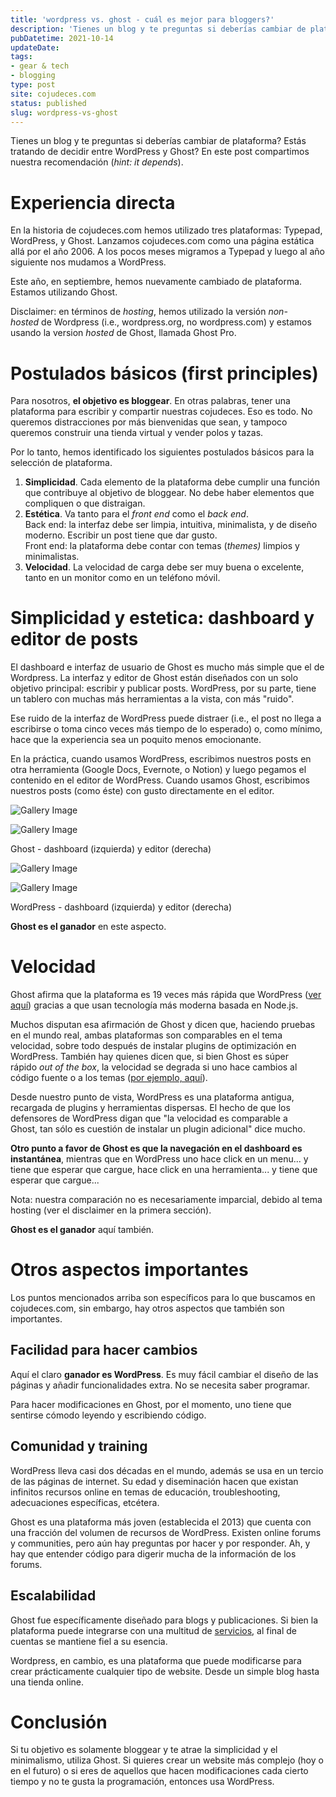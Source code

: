 ```yaml
---
title: 'wordpress vs. ghost - cuál es mejor para bloggers?'
description: 'Tienes un blog y te preguntas si deberías cambiar de plataforma? Estás tratando de decidir entre WordPress y Ghost?'
pubDatetime: 2021-10-14
updateDate: 
tags: 
- gear & tech
- blogging
type: post
site: cojudeces.com
status: published
slug: wordpress-vs-ghost
---
```

Tienes un blog y te preguntas si deberías cambiar de plataforma? Estás tratando de decidir entre WordPress y Ghost? En este post compartimos nuestra recomendación (_hint: it depends_).

# Experiencia directa

En la historia de cojudeces.com hemos utilizado tres plataformas: Typepad, WordPress, y Ghost. Lanzamos cojudeces.com como una página estática allá por el año 2006. A los pocos meses migramos a Typepad y luego al año siguiente nos mudamos a WordPress.

Este año, en septiembre, hemos nuevamente cambiado de plataforma. Estamos utilizando Ghost.

Disclaimer: en términos de _hosting_, hemos utilizado la versión _non-hosted_ de Wordpress (i.e., wordpress.org, no wordpress.com) y estamos usando la version _hosted_ de Ghost, llamada Ghost Pro.

# Postulados básicos (first principles)

Para nosotros, **el objetivo es bloggear**. En otras palabras, tener una plataforma para escribir y compartir nuestras cojudeces. Eso es todo. No queremos distracciones por más bienvenidas que sean, y tampoco queremos construir una tienda virtual y vender polos y tazas.

Por lo tanto, hemos identificado los siguientes postulados básicos para la selección de plataforma.

1. **Simplicidad**. Cada elemento de la plataforma debe cumplir una función que contribuye al objetivo de bloggear. No debe haber elementos que compliquen o que distraigan.
2. **Estética**. Va tanto para el _front end_ como el _back end_.  
    Back end: la interfaz debe ser limpia, intuitiva, minimalista, y de diseño moderno. Escribir un post tiene que dar gusto.  
    Front end: la plataforma debe contar con temas (_themes)_ limpios y minimalistas.
3. **Velocidad**. La velocidad de carga debe ser muy buena o excelente, tanto en un monitor como en un teléfono móvil.

# Simplicidad y estetica: dashboard y editor de posts

El dashboard e interfaz de usuario de Ghost es mucho más simple que el de Wordpress. La interfaz y editor de Ghost están diseñados con un solo objetivo principal: escribir y publicar posts. WordPress, por su parte, tiene un tablero con muchas más herramientas a la vista, con más "ruido".

Ese ruido de la interfaz de WordPress puede distraer (i.e., el post no llega a escribirse o toma cinco veces más tiempo de lo esperado) o, como mínimo, hace que la experiencia sea un poquito menos emocionante.

En la práctica, cuando usamos WordPress, escribimos nuestros posts en otra herramienta (Google Docs, Evernote, o Notion) y luego pegamos el contenido en el editor de WordPress. Cuando usamos Ghost, escribimos nuestros posts (como éste) con gusto directamente en el editor.

![Gallery Image](https://www.cojudeces.com/content/images/2021/10/Ghost-dashboard-min.png)

![Gallery Image](https://www.cojudeces.com/content/images/2021/10/Ghost-editor-min-1.png)

Ghost - dashboard (izquierda) y editor (derecha)

![Gallery Image](https://www.cojudeces.com/content/images/2021/10/WP-dashboard-min-1.png)

![Gallery Image](https://www.cojudeces.com/content/images/2021/10/WP-editor-min-1.png)

WordPress - dashboard (izquierda) y editor (derecha)

**Ghost es el ganador** en este aspecto.

# Velocidad

Ghost afirma que la plataforma es 19 veces más rápida que WordPress ([ver aquí](https://ghost.org/vs/wordpress/?ref=cojudeces.com)) gracias a que usan tecnología más moderna basada en Node.js.

Muchos disputan esa afirmación de Ghost y dicen que, haciendo pruebas en el mundo real, ambas plataformas son comparables en el tema velocidad, sobre todo después de instalar plugins de optimización en WordPress. También hay quienes dicen que, si bien Ghost es súper rápido _out of the box_, la velocidad se degrada si uno hace cambios al código fuente o a los temas ([por ejemplo, aquí](https://jimmakos.com/2021/07/ghost-better-than-wordpress/?ref=cojudeces.com)).

Desde nuestro punto de vista, WordPress es una plataforma antigua, recargada de plugins y herramientas dispersas. El hecho de que los defensores de WordPress digan que "la velocidad es comparable a Ghost, tan sólo es cuestión de instalar un plugin adicional" dice mucho.

**Otro punto a favor de Ghost es que la navegación en el dashboard es instantánea**, mientras que en WordPress uno hace click en un menu... y tiene que esperar que cargue, hace click en una herramienta... y tiene que esperar que cargue...

Nota: nuestra comparación no es necesariamente imparcial, debido al tema hosting (ver el disclaimer en la primera sección).

**Ghost es el ganador** aquí también.

# Otros aspectos importantes

Los puntos mencionados arriba son específicos para lo que buscamos en cojudeces.com, sin embargo, hay otros aspectos que también son importantes.

## Facilidad para hacer cambios

Aquí el claro **ganador es WordPress**. Es muy fácil cambiar el diseño de las páginas y añadir funcionalidades extra. No se necesita saber programar.

Para hacer modificaciones en Ghost, por el momento, uno tiene que sentirse cómodo leyendo y escribiendo código.

## Comunidad y training

WordPress lleva casi dos décadas en el mundo, además se usa en un tercio de las páginas de internet. Su edad y diseminación hacen que existan infinitos recursos online en temas de educación, troubleshooting, adecuaciones específicas, etcétera.

Ghost es una plataforma más joven (establecida el 2013) que cuenta con una fracción del volumen de recursos de WordPress. Existen online forums y communities, pero aún hay preguntas por hacer y por responder. Ah, y hay que entender código para digerir mucha de la información de los forums.

## Escalabilidad

Ghost fue específicamente diseñado para blogs y publicaciones. Si bien la plataforma puede integrarse con una multitud de [servicios](https://ghost.org/integrations/?ref=cojudeces.com), al final de cuentas se mantiene fiel a su esencia.

Wordpress, en cambio, es una plataforma que puede modificarse para crear prácticamente cualquier tipo de website. Desde un simple blog hasta una tienda online.

# Conclusión

Si tu objetivo es solamente bloggear y te atrae la simplicidad y el minimalismo, utiliza Ghost. Si quieres crear un website más complejo (hoy o en el futuro) o si eres de aquellos que hacen modificaciones cada cierto tiempo y no te gusta la programación, entonces usa WordPress.
